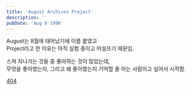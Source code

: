 ```yaml
---
title: 'August Archives Project'
description: ''
pubDate: 'Aug 8 1996'
---
```


August는 8월에 태어났기에 이름 붙였고<br>
Project라고 한 이유는 아직 실험 중이고 어설프기 때문임.

스쳐 지나가는 것들 중 좋아하는 것이 많았는데,<br>
무엇을 좋아했는지, 그리고 왜 좋아했는지 기억할 줄 아는 사람이고 싶어서 시작함.

<a href="/404">404</a>
